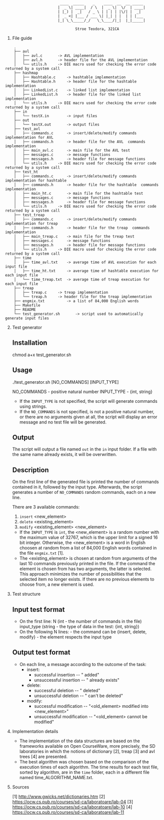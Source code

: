 							 ____  _____    _    ____  __  __ _____
							|  _ \| ____|  / \  |  _ \|  \/  | ____|
							| |_) |  _|   / _ \ | | | | |\/| |  _|
							|  _ <| |___ / ___ \| |_| | |  | | |___
							|_| \_\_____/_/   \_\____/|_|  |_|_____|

									Stroe Teodora, 321CA

1. File guide
```
	.
	├── avl
	│	├── avl.c		-> AVL implementation
	│	├── avl.h		-> header file for the AVL implementation
	│	└── utils.h		-> DIE macro used for checking the error code returned by a system call
	├── hashmap
	│	├── Hashtable.c		-> hashtable implementation
	│	├── Hashtable.h		-> header file for the hashtable implementation
	│	├── LinkedList.c	-> linked list implementation
	│	├── LinkedList.h	-> header file for the linked list implementation
	│	└── utils.h		-> DIE macro used for checking the error code returned by a system call
	├── in
	│	└── testX.in		-> input files
	├── out
	│	└── testX.out		-> output files
	├── test_avl
	│	├── commands.c		-> insert/delete/modify commands implementation for AVL
	│	├── commands.h		-> header file for the AVL  commands implementation
	│	├── main_avl.c		-> main file for the AVL test
	│	├── messages.c		-> message functions
	│	├── messages.h		-> header file for message functions
	│	└── utils.h		-> DIE macro used for checking the error code returned by a system call
	├── test_ht
	│	├── commands.c		-> insert/delete/modify commands implementation for hashtable
	│	├── commands.h		-> header file for the hashtable  commands implementation
	│	├── main_ht.c		-> main file for the hashtable test
	│	├── messages.c		-> message functions
	│	├── messages.h		-> header file for message functions
	│	└── utils.h		-> DIE macro used for checking the error code returned by a system call
	├── test_treap
	│	├── commands.c		-> insert/delete/modify commands implementation for treap
	│	├── commands.h		-> header file for the treap  commands implementation
	│	├── main_treap.c	-> main file for the treap test
	│	├── messages.c		-> message functions
	│	├── messages.h		-> header file for message functions
	│	└── utils.h		-> DIE macro used for checking the error code returned by a system call
	├── time
	│	├── time_avl.txt	-> average time of AVL execution for each input file
	│	├── time_ht.txt		-> average time of hashtable execution for each input file
	│	└── time_treap.txt	-> average time of treap execution for each input file
	├── treap
	│	├── treap.c		-> treap implementation
	│	└── treap.h		-> header file for the treap implementation
	├── engmix.txt			-> a list of 84,000 English words
	├── Makefile
	├── README
	└── test_generator.sh		-> script used to automatically generate input files
```
2. Test generator

	## Installation

	chmod a+x test_generator.sh

	## Usage

	./test_generator.sh [NO_COMMANDS] [INPUT_TYPE]

	NO_COMMANDS - positive natural number
	INPUT_TYPE  - {int, string}

	- If the `INPUT_TYPE` is not specified, the script will generate commands using strings.
	- If the `NO_COMMANDS` is not specified, is not a positive natural number, or there are no
	arguments given at all, the script will display an error message and no test file will be
	generated.

	## Output

	The script will output a file named `out` in the `in` input folder. If a file with the same
	name already exists, it will be overwritten.

	## Description

	On the first line of the generated file is printed the number of commands contained in it,
	followed by the input type.
	Afterwards, the script generates a number of `NO_COMMANDS` random commands, each on a new line.

	There are 3 available commands:
	1. `insert` <new_element>
	2. `delete` <existing_element>
	3. `modify` <existing_element> <new_element>

	- If the `INPUT_TYPE` is `int`, the <new_element> is a random number with the maximum value of
	32767, which is the upper limit for a signed 16 bit integer. Otherwise, the <new_element> is a
	word in English choosen at random from a list of 84,000 English words contained in the file
	`engmix.txt` [1].
	- The <existing_element> is chosen at random from arguments of the last 10 commands previously
	printed in the file. If the command the element is chosen from has two arguments, the latter is
	selected. This approach minimizes the number of possibilities that the selected item no longer
	exists. If there are no previous elements to choose from, a new element is used.

3. Test structure

	## Input test format

	- On the first line:
		N (int - the number of commands in the file)
		input_type (string - the type of data in the test: {int, string})
	- On the following N lines:
		<command> <element> - the command can be {insert, delete, modify}
							- the element respects the input type

	## Output test format

	- On each line, a message according to the outcome of the task:
		* insert:
			- successful insertion -- "<element> added"
			- unsuccessful insertion -- "<element> already exists"
		* delete:
			- successful deletion -- "<element> deleted"
			- unsuccessful deletion -- "<element> can't be deleted"
		* modify:
			- successful modification -- "<old_element> modified into <new_element>"
			- unsuccessful modification -- "<old_element> cannot be modified"

4. Implementation details

	- The implementation of the data structures are based on the frameworks available on Open
	CourseWare, more precisely, the SD laboratories in which the notions of dictionary [2],
	treap [3] and avl trees [4] are presented.
	- The best algorithm was chosen based on the comparison of the execution times of each algorithm.
	The time results for each test file, sorted by algorithm, are in the `time` folder, each in a
	different file named time_ALGORITHM_NAME.txt.

5. Sources

	[1] http://www.gwicks.net/dictionaries.htm
	[2] https://ocw.cs.pub.ro/courses/sd-ca/laboratoare/lab-04
	[3] https://ocw.cs.pub.ro/courses/sd-ca/laboratoare/lab-10
	[4] https://ocw.cs.pub.ro/courses/sd-ca/laboratoare/lab-11
